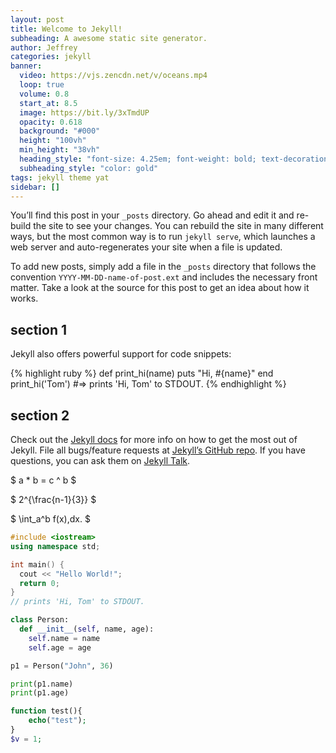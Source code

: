 ```yaml
---
layout: post
title: Welcome to Jekyll!
subheading: A awesome static site generator.
author: Jeffrey
categories: jekyll
banner:
  video: https://vjs.zencdn.net/v/oceans.mp4
  loop: true
  volume: 0.8
  start_at: 8.5
  image: https://bit.ly/3xTmdUP
  opacity: 0.618
  background: "#000"
  height: "100vh"
  min_height: "38vh"
  heading_style: "font-size: 4.25em; font-weight: bold; text-decoration: underline"
  subheading_style: "color: gold"
tags: jekyll theme yat
sidebar: []
---
```


You’ll find this post in your `_posts` directory. Go ahead and edit it and re-build the site to see your changes. You can rebuild the site in many different ways, but the most common way is to run `jekyll serve`, which launches a web server and auto-regenerates your site when a file is updated.

To add new posts, simply add a file in the `_posts` directory that follows the convention `YYYY-MM-DD-name-of-post.ext` and includes the necessary front matter. Take a look at the source for this post to get an idea about how it works.

## section 1

Jekyll also offers powerful support for code snippets:

{% highlight ruby %}
def print_hi(name)
puts "Hi, #{name}"
end
print_hi('Tom')
#=> prints 'Hi, Tom' to STDOUT.
{% endhighlight %}

## section 2

Check out the [Jekyll docs][jekyll-docs] for more info on how to get the most out of Jekyll. File all bugs/feature requests at [Jekyll’s GitHub repo][jekyll-gh]. If you have questions, you can ask them on [Jekyll Talk][jekyll-talk].

[jekyll-docs]: https://jekyllrb.com/docs/home
[jekyll-gh]: https://github.com/jekyll/jekyll
[jekyll-talk]: https://talk.jekyllrb.com/

$ a \* b = c ^ b $

$ 2^{\frac{n-1}{3}} $

$ \int_a^b f(x)\,dx. $

```cpp
#include <iostream>
using namespace std;

int main() {
  cout << "Hello World!";
  return 0;
}
// prints 'Hi, Tom' to STDOUT.
```

```python
class Person:
  def __init__(self, name, age):
    self.name = name
    self.age = age

p1 = Person("John", 36)

print(p1.name)
print(p1.age)
```

```php
function test(){
    echo("test");
}
$v = 1;
```

<script src="https://gist.github.com/thor-son/19042f1b7f8ac352f7a133dc8ab73d49.js"></script>
